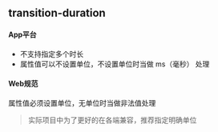 ## transition-duration


<!-- CSSJSON.transition-duration.description -->

<!-- CSSJSON.transition-duration.syntax -->

<!-- CSSJSON.transition-duration.values -->

<!-- CSSJSON.transition-duration.defaultValue -->

<!-- CSSJSON.transition-duration.unixTags -->

<!-- CSSJSON.transition-duration.compatibility -->

#### App平台  
- 不支持指定多个时长  
- 属性值可以不设置单位，不设置单位时当做 ms（毫秒） 处理  

#### Web规范  
属性值必须设置单位，无单位时当做非法值处理  

> 实际项目中为了更好的在各端兼容，推荐指定明确单位  

<!-- CSSJSON.transition-duration.reference -->
